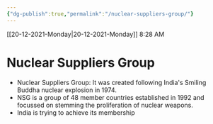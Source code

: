 ```yaml
---
{"dg-publish":true,"permalink":"/nuclear-suppliers-group/"}
---
```


[[20-12-2021-Monday\|20-12-2021-Monday]]  8:28 AM

# Nuclear Suppliers Group
- Nuclear Suppliers Group: It was created following India's Smiling Buddha nuclear explosion in 1974. 
- NSG is a group of 48 member countries established in 1992 and focussed on stemming the proliferation of nuclear weapons. 
- India is trying to achieve its membership